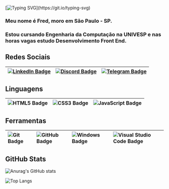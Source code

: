 [![Typing SVG](https://readme-typing-svg.demolab.com?font=Fira+Code&duration=1500&pause=700&color=42C920&multiline=true&random=false&width=435&height=85&lines=Seja+bem+vindo+ao+meu+GITHUB+%E2%9C%8C%EF%B8%8F;Fique+%C3%A1+vontade%2C+olhe+por+a%C3%AD.;Se+precisar%2C+%C3%A9+s%C3%B3+chamar.)](https://git.io/typing-svg)

### Meu nome é Fred, moro em São Paulo - SP.

### Estou cursando Engenharia da Computação na UNIVESP e nas horas vagas estudo Desenvolvimento Front End.

## Redes Sociais

|[   ![LinkedIn Badge](https://img.shields.io/badge/LinkedIn-0A66C2?logo=linkedin&logoColor=fff&style=flat-square)](https://www.linkedin.com/in/fredlopesf)|[![Discord Badge](https://img.shields.io/badge/Discord-5865F2?logo=discord&logoColor=fff&style=flat-square)]()|[![Telegram Badge](https://img.shields.io/badge/Telegram-26A5E4?logo=telegram&logoColor=fff&style=flat-square)](https://t.me/fropilho) |
|-------------|------------|------------|

## Linguagens

|![HTML5 Badge](https://img.shields.io/badge/HTML5-E34F26?logo=html5&logoColor=fff&style=flat)|![CSS3 Badge](https://img.shields.io/badge/CSS3-1572B6?logo=css3&logoColor=fff&style=flat)|![JavaScript Badge](https://img.shields.io/badge/JavaScript-F7DF1E?logo=javascript&logoColor=000&style=flat)|
|-------------|------------|------------|

## Ferramentas

| ![Git Badge](https://img.shields.io/badge/Git-F05032?logo=git&logoColor=fff&style=flat) | ![GitHub Badge](https://img.shields.io/badge/GitHub-181717?logo=github&logoColor=fff&style=flat) | ![Windows Badge](https://img.shields.io/badge/Windows-0078D4?logo=windows&logoColor=fff&style=flat) | ![Visual Studio Code Badge](https://img.shields.io/badge/Visual%20Studio%20Code-007ACC?logo=visualstudiocode&logoColor=fff&style=flat)                           |
| :---------- | :--------- |  :--------- | :---------------------------------- |

## GitHub Stats

![Anurag's GitHub stats](https://github-readme-stats.vercel.app/api?username=fropilho&theme=dracula)

![Top Langs](https://github-readme-stats.vercel.app/api/top-langs/?username=fropilho&layout=compact&theme=dracula)
